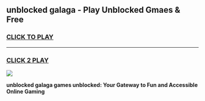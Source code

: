 
## unblocked galaga - Play Unblocked Gmaes & Free
<h3>
<a href="https://news.freeplayer.one?title=unblocked_galaga&ref=16F">CLICK TO PLAY</a></h3>
<hr>

<h3>
<a href="https://news.freeplayer.one?title=unblocked_galaga&ref=16F">CLICK 2 PLAY</a>
  
</h3>

<a href="https://news.freeplayer.one?title=unblocked_galaga&ref=16F/"><img src="https://clearcache.store/games.png"></a>


**unblocked galaga games unblocked: Your Gateway to Fun and Accessible Online Gaming**
